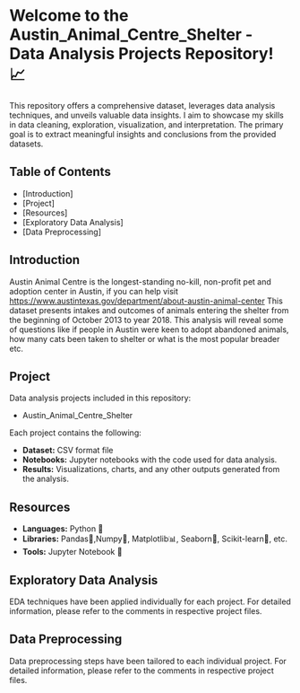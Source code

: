 # Welcome to the Austin_Animal_Centre_Shelter - Data Analysis Projects Repository! 📈 

This repository offers a comprehensive dataset, leverages data analysis techniques, and unveils valuable data insights. I aim to showcase my skills in data cleaning, exploration, visualization, and interpretation.
The primary goal is to extract meaningful insights and conclusions from the provided datasets.

## Table of Contents
- [Introduction]
- [Project]
- [Resources]
- [Exploratory Data Analysis]
- [Data Preprocessing]


## Introduction

Austin Animal Centre is the longest-standing no-kill, non-profit pet and adoption center in Austin, if you can help visit https://www.austintexas.gov/department/about-austin-animal-center
This dataset presents intakes and outcomes of animals entering the shelter from the beginning of October 2013 to year 2018.
This analysis will reveal some of questions like if people in Austin were keen to adopt abandoned animals, how many cats been taken to shelter or what is the  most popular breader etc.



## Project

Data analysis projects included in this repository:
- Austin_Animal_Centre_Shelter

Each project contains the following:

- **Dataset:** CSV format file
- **Notebooks:** Jupyter notebooks with the code used for data analysis.
- **Results:** Visualizations, charts, and any other outputs generated from the analysis.


## Resources

- **Languages:** Python 🐍
- **Libraries:** Pandas🐼,Numpy🧮, Matplotlib📊, Seaborn🌈, Scikit-learn🤖, etc.
- **Tools:** Jupyter Notebook 📓 



## Exploratory Data Analysis

EDA techniques have been applied individually for each project. For detailed information, please refer to the comments in respective project files.


## Data Preprocessing

Data preprocessing steps have been tailored to each individual project. For detailed information, please refer to the comments in respective project files.
